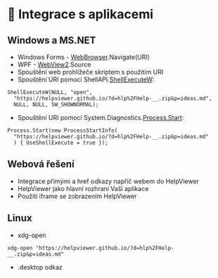# 🤝 Integrace s aplikacemi

## Windows a MS.NET

- Windows Forms - [WebBrowser][WebBrowser].Navigate(URI)
- WPF - [WebView2][WebView2].Source
- Spouštění web prohlížeče skriptem s použitím URI
- Spouštění URI pomocí ShellAPI.[ShellExecuteW][ShellExecuteW]:
```
ShellExecuteW(NULL, "open", 
  "https://helpviewer.github.io/?d=hlp%2FHelp-__.zip&p=ideas.md", 
  NULL, NULL, SW_SHOWNORMAL);
```
- Spouštění URI pomocí System.Diagnostics.[Process.Start][Process-Start]:
```
Process.Start(new ProcessStartInfo(
  "https://helpviewer.github.io/?d=hlp%2FHelp-__.zip&p=ideas.md"
  ) { UseShellExecute = true });
```

## Webová řešení

- Integrace přímými a href odkazy napříč webem do HelpViewer
- HelpViewer jako hlavní rozhraní Vaší aplikace
- Použití iframe se zobrazením HelpViewer

## Linux

- xdg-open 
```  
xdg-open "https://helpviewer.github.io/?d=hlp%2FHelp-__.zip&p=ideas.md"
```
- .desktop odkaz

[WebBrowser]: https://learn.microsoft.com/en-us/dotnet/api/system.windows.forms.webbrowser?view=netframework-4.8.1 "WebBrowser"
[WebView2]: https://learn.microsoft.com/en-us/dotnet/api/microsoft.web.webview2.wpf.webview2?view=webview2-dotnet-1.0.3124.44 "WebView2"
[ShellExecuteW]: https://learn.microsoft.com/en-us/windows/win32/api/shellapi/nf-shellapi-shellexecutew "shellapi.h > ShellExecuteW"
[Process-Start]: https://learn.microsoft.com/en-us/dotnet/api/system.diagnostics.process.start?view=net-8.0 "System.Diagnostics.Process.Start"
